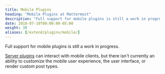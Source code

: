 ```yaml
---
title: Mobile Plugins
heading: "Mobile Plugins at Mattermost"
description: "Full support for mobile plugins is still a work in progress. See where things stand and learn what you can do."
date: 2018-07-10T00:00:00-05:00
weight: 30
aliases: [/extend/plugins/mobile/]
---
```


Full support for mobile plugins is still a work in progress.

[Server plugins](/integrate/plugins/server/) can interact with mobile clients, but there isn't currently an ability to customize the mobile user experience, the user interface, or render custom post types.
